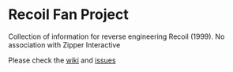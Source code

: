 # Recoil Fan Project

Collection of information for reverse engineering Recoil (1999). No association with Zipper Interactive

Please check the [wiki](https://github.com/Recoil1999/RecoilDev/wiki) and [issues](https://github.com/Recoil1999/RecoilDev/issues)

